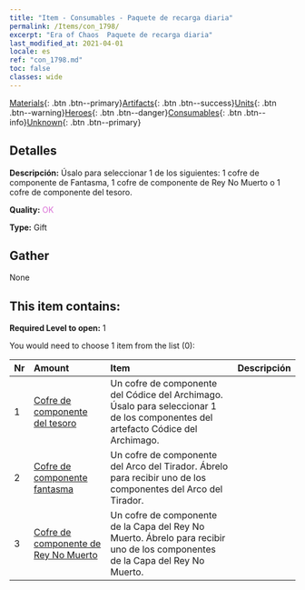 ```yaml
---
title: "Item - Consumables - Paquete de recarga diaria"
permalink: /Items/con_1798/
excerpt: "Era of Chaos  Paquete de recarga diaria"
last_modified_at: 2021-04-01
locale: es
ref: "con_1798.md"
toc: false
classes: wide
---
```

 [Materials](/es/Items/){: .btn .btn--primary}[Artifacts](/es/Items/Artifacts/){: .btn .btn--success}[Units](/es/Items/Units/){: .btn .btn--warning}[Heroes](/es/Items/Heroes/){: .btn .btn--danger}[Consumables](/es/Items/Consumables/){: .btn .btn--info}[Unknown](/es/Items/Unknown/){: .btn .btn--primary}

## Detalles
 **Descripción:** Úsalo para seleccionar 1 de los siguientes: 1 cofre de componente de Fantasma, 1 cofre de componente de Rey No Muerto o 1 cofre de componente del tesoro.

 **Quality:** <span style="color: #DA70D6">OK</span>

 **Type:** Gift

## Gather

  None

## This item contains:

 **Required Level to open:** 1

 You would need to choose 1 item from the list (0):

  | Nr | Amount |     Item    | Descripción |
  |:---|:-------|:------------|:-----------:|
  | 1 | [Cofre de componente del tesoro](/es/Items/con_1383/) | Un cofre de componente del Códice del Archimago. Úsalo para seleccionar 1 de los componentes del artefacto Códice del Archimago. | 
  | 2 | [Cofre de componente fantasma](/es/Items/con_1339/) | Un cofre de componente del Arco del Tirador. Ábrelo para recibir uno de los componentes del Arco del Tirador. | 
  | 3 | [Cofre de componente de Rey No Muerto](/es/Items/con_1340/) | Un cofre de componente de la Capa del Rey No Muerto. Ábrelo para recibir uno de los componentes de la Capa del Rey No Muerto. | 
